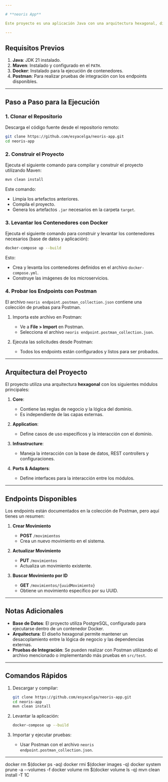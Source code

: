 ```yaml
---

# **neoris App**

Este proyecto es una aplicación Java con una arquitectura hexagonal, diseñada para la gestión de movimientos y cuentas. A continuación, se describen los pasos para la descarga, configuración y ejecución del proyecto, así como las pruebas disponibles.

---
```


## **Requisitos Previos**

1. **Java**: JDK 21 instalado.
2. **Maven**: Instalado y configurado en el `PATH`.
3. **Docker**: Instalado para la ejecución de contenedores.
4. **Postman**: Para realizar pruebas de integración con los endpoints disponibles.

---

## **Paso a Paso para la Ejecución**

### **1. Clonar el Repositorio**
Descarga el código fuente desde el repositorio remoto:

```bash
git clone https://github.com/esyacelga/neoris-app.git
cd neoris-app
```

### **2. Construir el Proyecto**
Ejecuta el siguiente comando para compilar y construir el proyecto utilizando Maven:

```bash
mvn clean install
```

Este comando:
- Limpia los artefactos anteriores.
- Compila el proyecto.
- Genera los artefactos `.jar` necesarios en la carpeta `target`.

### **3. Levantar los Contenedores con Docker**
Ejecuta el siguiente comando para construir y levantar los contenedores necesarios (base de datos y aplicación):

```bash
docker-compose up --build
```

Esto:
- Crea y levanta los contenedores definidos en el archivo `docker-compose.yml`.
- Construye las imágenes de los microservicios.

### **4. Probar los Endpoints con Postman**
El archivo `neoris endpoint.postman_collection.json` contiene una colección de pruebas para Postman.

1. Importa este archivo en Postman:
    - Ve a **File > Import** en Postman.
    - Selecciona el archivo `neoris endpoint.postman_collection.json`.

2. Ejecuta las solicitudes desde Postman:
    - Todos los endpoints están configurados y listos para ser probados.

---

## **Arquitectura del Proyecto**

El proyecto utiliza una arquitectura **hexagonal** con los siguientes módulos principales:

1. **Core**:
    - Contiene las reglas de negocio y la lógica del dominio.
    - Es independiente de las capas externas.

2. **Application**:
    - Define casos de uso específicos y la interacción con el dominio.

3. **Infrastructure**:
    - Maneja la interacción con la base de datos, REST controllers y configuraciones.

4. **Ports & Adapters**:
    - Define interfaces para la interacción entre los módulos.

---

## **Endpoints Disponibles**

Los endpoints están documentados en la colección de Postman, pero aquí tienes un resumen:

1. **Crear Movimiento**
    - **POST** `/movimientos`
    - Crea un nuevo movimiento en el sistema.

2. **Actualizar Movimiento**
    - **PUT** `/movimientos`
    - Actualiza un movimiento existente.

3. **Buscar Movimiento por ID**
    - **GET** `/movimientos/{uuidMovimiento}`
    - Obtiene un movimiento específico por su UUID.

---

## **Notas Adicionales**

- **Base de Datos**: El proyecto utiliza PostgreSQL, configurado para ejecutarse dentro de un contenedor Docker.
- **Arquitectura**: El diseño hexagonal permite mantener un desacoplamiento entre la lógica de negocio y las dependencias externas.
- **Pruebas de Integración**: Se pueden realizar con Postman utilizando el archivo mencionado o implementando más pruebas en `src/test`.

---

## **Comandos Rápidos**

1. Descargar y compilar:
   ```bash
   git clone https://github.com/esyacelga/neoris-app.git
   cd neoris-app
   mvn clean install
   ```

2. Levantar la aplicación:
   ```bash
   docker-compose up --build
   ```

3. Importar y ejecutar pruebas:
    - Usar Postman con el archivo `neoris endpoint.postman_collection.json`.

---
docker rm $(docker ps -aq)
docker rmi $(docker images -q)
docker system prune -a --volumes -f
docker volume rm $(docker volume ls -q)
mvn clean install -T 1C

   